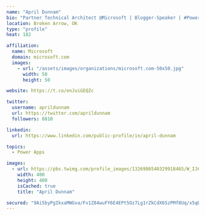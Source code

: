 ```yaml
---
name: "April Dunnam"
bio: "Partner Technical Architect @Microsoft | Blogger-Speaker | #PowerApps, #PowerAutomate, #Office365, #SharePoint | #WIT | #Karaoke Queen"
location: Broken Arrow, OK
type: "profile"
heat: 182

affiliation:
  name: Microsoft
  domain: microsoft.com
  images:
    - url: "/assets/images/organizations/microsoft.com-50x50.jpg"
      width: 50
      height: 50

website: https://t.co/enJuiGEQZc

twitter:
  username: aprildunnam
  url: https://twitter.com/aprildunnam
  followers: 8810

linkedin:
  url: https://www.linkedin.com/public-profile/in/april-dunnam

topics:
  - Power Apps

images:
  - url: https://pbs.twimg.com/profile_images/1326986540329918465/W_IJ6Ih2_400x400.jpg
    width: 400
    height: 400
    isCached: true
    title: "April Dunnam"

secured: "9Ai5byPgIkxaMWGva/Fv1Z84wuFY6E4EPt5Oz7Lg1rZkCdX6SzPMf8Uq/x5qBjtkxP3NrEiOec491tZmDWMkqrcdJXQ5IrzCKUUr83S/exgYC52OEC3toATURg5rsztBKd+7j9YvONtDZwcecXTzP/X8DaRVlBDSgzLnct1up8Pz46AsyBd2oKTHYObbYUU7k0TaCApaVHyoXkgfdTsDZBKfD39orxoAjF7bt2KA2WnD4nw1Iw15uvcAOwfKcUVNF4aarx5qyXlhxNUJwYLFjuYyiOV9RfYfhJMRKsP6EhCsS3xZ0D/mAnGO6FtGWVnCmFPpbvFFEe0trROJSoJeFz4nzjLQBNuW+MDhNiDFoCdruDZ2WouRLq0p+CFizKXLSu8EAArjilhR7dK65KlyWcyRkcGPVeyFGHFCbUTr+JE=;1hj3b4c7zaW+agwI79v7cg=="
---
```


